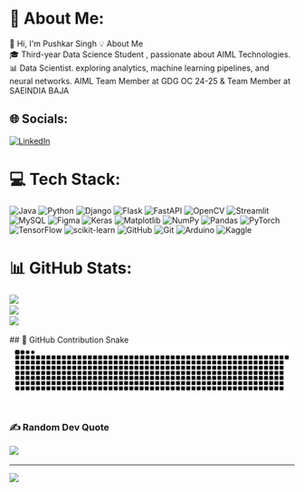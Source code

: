 # 💫 About Me:
👋 Hi, I'm Pushkar Singh 💡 About Me  <br>🎓 Third-year Data Science Student , passionate about AIML Technologies.  <br>📊 Data Scientist. exploring analytics, machine learning pipelines, and neural networks. AIML Team Member at GDG OC 24-25 & Team Member at SAEINDIA BAJA <br>


## 🌐 Socials:
 [![LinkedIn](https://img.shields.io/badge/LinkedIn-%230077B5.svg?logo=linkedin&logoColor=white)](https://www.linkedin.com/in/pushkar-singh-0aa414304/)

# 💻 Tech Stack:
 ![Java](https://img.shields.io/badge/java-%23ED8B00.svg?style=plastic&logo=openjdk&logoColor=white)  ![Python](https://img.shields.io/badge/python-3670A0?style=plastic&logo=python&logoColor=ffdd54) ![Django](https://img.shields.io/badge/django-%23092E20.svg?style=plastic&logo=django&logoColor=white) ![Flask](https://img.shields.io/badge/flask-%23000.svg?style=plastic&logo=flask&logoColor=white) ![FastAPI](https://img.shields.io/badge/FastAPI-005571?style=plastic&logo=fastapi) ![OpenCV](https://img.shields.io/badge/opencv-%23white.svg?style=plastic&logo=opencv&logoColor=white) ![Streamlit](https://img.shields.io/badge/Streamlit-%23FE4B4B.svg?style=plastic&logo=streamlit&logoColor=white) ![MySQL](https://img.shields.io/badge/mysql-4479A1.svg?style=plastic&logo=mysql&logoColor=white) ![Figma](https://img.shields.io/badge/figma-%23F24E1E.svg?style=plastic&logo=figma&logoColor=white) ![Keras](https://img.shields.io/badge/Keras-%23D00000.svg?style=plastic&logo=Keras&logoColor=white) ![Matplotlib](https://img.shields.io/badge/Matplotlib-%23ffffff.svg?style=plastic&logo=Matplotlib&logoColor=black) ![NumPy](https://img.shields.io/badge/numpy-%23013243.svg?style=plastic&logo=numpy&logoColor=white) ![Pandas](https://img.shields.io/badge/pandas-%23150458.svg?style=plastic&logo=pandas&logoColor=white) ![PyTorch](https://img.shields.io/badge/PyTorch-%23EE4C2C.svg?style=plastic&logo=PyTorch&logoColor=white) ![TensorFlow](https://img.shields.io/badge/TensorFlow-%23FF6F00.svg?style=plastic&logo=TensorFlow&logoColor=white) ![scikit-learn](https://img.shields.io/badge/scikit--learn-%23F7931E.svg?style=plastic&logo=scikit-learn&logoColor=white) ![GitHub](https://img.shields.io/badge/github-%23121011.svg?style=plastic&logo=github&logoColor=white) ![Git](https://img.shields.io/badge/git-%23F05033.svg?style=plastic&logo=git&logoColor=white) ![Arduino](https://img.shields.io/badge/-Arduino-00979D?style=plastic&logo=Arduino&logoColor=white) ![Kaggle](https://img.shields.io/badge/kaggle)

# 📊 GitHub Stats:
![](https://github-readme-stats.vercel.app/api?username=aniketsingh1023&theme=vision-friendly-dark&hide_border=false&include_all_commits=false&count_private=false)<br/>
![](https://github-readme-streak-stats.herokuapp.com/?user=aniketsingh1023&theme=vision-friendly-dark&hide_border=false)<br/>
![](https://github-readme-stats.vercel.app/api/top-langs/?username=aniketsingh1023&theme=vision-friendly-dark&hide_border=false&include_all_commits=false&count_private=false&layout=compact)


<picture>
 ## 🐍 GitHub Contribution Snake  

<picture>
  <source media="(prefers-color-scheme: dark)" srcset="https://raw.githubusercontent.com/aniketsingh1023/aniketsingh1023/output/github-snake-dark.svg" />
  <source media="(prefers-color-scheme: light)" srcset="https://raw.githubusercontent.com/aniketsingh1023/aniketsingh1023/output/github-snake.svg" />
  <img alt="github-snake" src="https://raw.githubusercontent.com/aniketsingh1023/aniketsingh1023/output/github-snake.svg" />
</picture>

</picture>

### ✍️ Random Dev Quote
![](https://quotes-github-readme.vercel.app/api?type=vetical&theme=merko)

---
[![](https://visitcount.itsvg.in/api?id=aniketsingh1023&icon=1&color=3)](https://visitcount.itsvg.in)

<!-- Proudly created with GPRM ( https://gprm.itsvg.in ) -->
